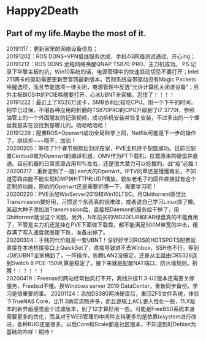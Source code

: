 # Happy2Death
Part of my life.Maybe the most of it.  
--------------------------------------------------------------------
20191117：更新家里的网络设备信息；  
20191202：ROS DDNS+VPN借线服务达成，手机4G网络测试通过，开心ing；  
20191212：ROS DDNS 远程网络唤醒QNAP TS870-PRO、主力机成功。
PS.记录下华擎主板的坑，Win10系统的话，电源管理中的快速启动切忌不要打开；Intel 211网卡的驱动需要更新至官网最新版本，否则系统自带驱动没有Magic Packets唤醒选项，而且节能选项一律关闭，电源管理中反选“允许计算机关闭该设备”；另外主板BIOS中的PCIE唤醒要打开。心水UBNT全家桶，忍住了！！！！  
20191222：最近上了X520万兆卡，SMB协利比较吃CPU。用一个下午的时间，把早已过保，不堪各种应用的折磨的TS870PRO的CPU升级到了i7 3770t，参照油管上的一个外国朋友的记录视频，成功拆机安装并恢复安装，不过多出的一个螺丝我是实在没找到是哪儿的。哈哈哈哈哈！  
20191229：配置ROS+Openwrt成功全局科学上网，Netflix可能是下一步的操作了。继续折~~~哦不，加油！  
20200205：等待了1个春节假期后封闭在家，PVE主机终于配置成功。目前已配置Centos8做为Openwrt的编译机器，OMV作为PT下载机，挂载原来的硬盘并直通。目前机器的日常资源占用10%左右，还是很大潜力可以挖掘的。战“疫”必胜！  
20200217：重新定制了一版Lean大的Openwrt，IPTV的草还是慢慢再长，不知道旁路由能不能实现IGMP转HTTP和UDP播放。貌似老毛子的固件直接就有这个定制的功能，原始的Openwrt还是需要折腾一下，需要学习呃！  
20200220：PVE添加WinServer2019和Win10LTSC。用Qbittorrent感觉比Transmission要好用，习惯这个东西真的很难改，或者说自己学习Linux烦了懒。某超大种子添加进Transmission后，直接把Daemon的服务给干掉了，用Qbittorrent就没这个问题。另外，N年前买的WD20EUR和EAR绿盘真的不能再用了，不管是主力机还是挂在PVE下面做下载盘，都不能满足500M带宽的冲击，缓存满了写入速度就断崖下跌，准备出掉了。  
20200304：手贱的代价就是一套UBNT！没好好学习ROS的HOTSPOTS配置就直接在本地桥接接口上QuickSet了，直接导致进不去Winbox，SSH也不行。等到JD的UBNT全家桶到了，一阵操作，折腾LAN2没搞定，还是从主路由CRS326连到Switch 8 POE-150W,算是稳定了。接下来就是配置NAT端口，防火墙规则。折腾！！！！！！  
20200419：Freenas的网站经常抽风打不开，离线升级11.3-U2版本还需要关停服务，Freebsd不懂。换Windows server 2019 DataCenter，重新同步备份。学习是很重要的事。
20201124：添加DS380两块硬盘后，重回ZFS文件系统，体验下TrueNAS Core，比11.3确实流畅许多，而且逻辑上ACL更人性化一些，11.X版本的新界面感觉是个过渡版本，到了12才算好用一些。可能是FreeBSD系统本身需要更多的优化，而且对于WEB管理的中间件支持更多的是依靠ixsystem进行改进，各种BUG还是很多。以后Core和Scale都是社区版本，不知道到时Debian为基础的咋样！期待！
